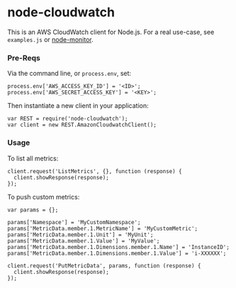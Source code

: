 # node-cloudwatch

This is an AWS CloudWatch client for Node.js. For a real use-case, see `examples.js` or [node-monitor](https://github.com/franklovecchio/node-monitor).

### Pre-Reqs

Via the command line, or `process.env`, set:


	process.env['AWS_ACCESS_KEY_ID'] = '<ID>'; 
	process.env['AWS_SECRET_ACCESS_KEY'] = '<KEY>';


Then instantiate a new client in your application:


	var REST = require('node-cloudwatch');
	var client = new REST.AmazonCloudwatchClient();
	

### Usage

To list all metrics:

	client.request('ListMetrics', {}, function (response) {
	  client.showResponse(response);
	});	
	
	
To push custom metrics:
	
	var params = {};
	
	params['Namespace'] = 'MyCustomNamespace';
	params['MetricData.member.1.MetricName'] = 'MyCustomMetric';
	params['MetricData.member.1.Unit'] = 'MyUnit';
	params['MetricData.member.1.Value'] = 'MyValue';
	params['MetricData.member.1.Dimensions.member.1.Name'] = 'InstanceID';
	params['MetricData.member.1.Dimensions.member.1.Value'] = 'i-XXXXXX';
	
	client.request('PutMetricData', params, function (response) {
	  client.showResponse(response);
	});